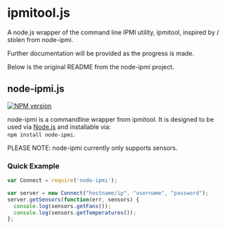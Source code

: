 # ipmitool.js

A node.js wrapper of the command line IPMI utility, ipmitool, inspired by / stolen from node-ipmi.

Further documentation will be provided as the progress is made.

Below is the original README from the node-ipmi project.

## node-ipmi.js
[![NPM version](http://img.shields.io/npm/v/node-ipmi.svg)](https://www.npmjs.org/package/node-ipmi)

node-ipmi is a commandline wrapper from ipmitool. It is designed to be used via [Node.js](http://nodejs.org) and installable via:<br />
`npm install node-ipmi`.

PLEASE NOTE: node-ipmi currently only supports sensors. 

### Quick Example

```javascript
var Connect = require('node-ipmi');

var server = new Connect("hostname/ip", "username", "password");
server.getSensors(function(err, sensors) {
  console.log(sensors.getFans());
  console.log(sensors.getTemperatures());
};
```
